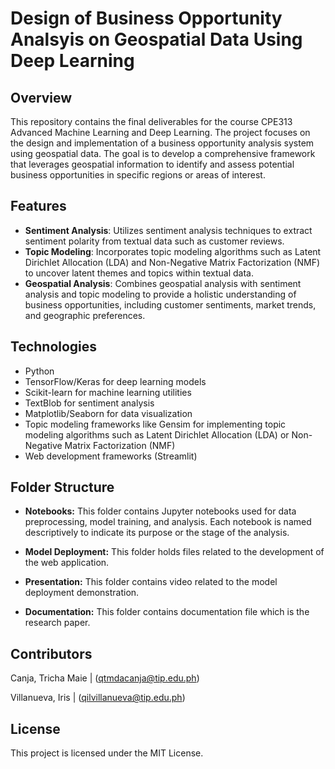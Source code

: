 # Design of Business Opportunity Analsyis on Geospatial Data Using Deep Learning
## Overview
This repository contains the final deliverables for the course CPE313 Advanced Machine Learning and Deep Learning. The project focuses on the design and implementation of a business opportunity analysis system using geospatial data. The goal is to develop a comprehensive framework that leverages geospatial information to identify and assess potential business opportunities in specific regions or areas of interest.

## Features
* **Sentiment Analysis**: Utilizes sentiment analysis techniques to extract sentiment polarity from textual data such as customer reviews.
* **Topic Modeling**: Incorporates topic modeling algorithms such as Latent Dirichlet Allocation (LDA) and Non-Negative Matrix Factorization (NMF) to uncover latent themes and topics within textual data.
* **Geospatial Analysis**: Combines geospatial analysis with sentiment analysis and topic modeling to provide a holistic understanding of business opportunities, including customer sentiments, market trends, and geographic preferences.

## Technologies
* Python
* TensorFlow/Keras for deep learning models
* Scikit-learn for machine learning utilities
* TextBlob for sentiment analysis
* Matplotlib/Seaborn for data visualization
* Topic modeling frameworks like Gensim for implementing topic modeling algorithms such as Latent Dirichlet Allocation (LDA) or Non-Negative Matrix Factorization (NMF)
* Web development frameworks (Streamlit)

## Folder Structure

- **Notebooks:** This folder contains Jupyter notebooks used for data preprocessing, model training, and analysis. Each notebook is named descriptively to indicate its purpose or the stage of the analysis.

- **Model Deployment:** This folder holds files related to the development of the web application.
  
- **Presentation:** This folder contains video related to the model deployment demonstration.

- **Documentation:** This folder contains documentation file which is the research paper.


## Contributors
Canja, Tricha Maie | (qtmdacanja@tip.edu.ph)

Villanueva, Iris | (qilvillanueva@tip.edu.ph)

## License
This project is licensed under the MIT License.
